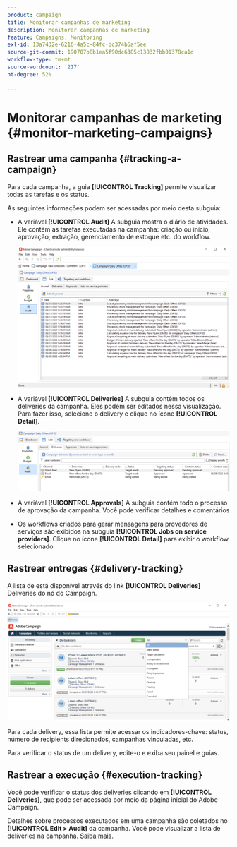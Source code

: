 ```yaml
---
product: campaign
title: Monitorar campanhas de marketing
description: Monitorar campanhas de marketing
feature: Campaigns, Monitoring
exl-id: 13a7432e-6216-4a5c-84fc-bc374b5af5ee
source-git-commit: 190707b8b1ea5f90dc6385c13832fbb01378ca1d
workflow-type: tm+mt
source-wordcount: '217'
ht-degree: 52%

---
```


# Monitorar campanhas de marketing {#monitor-marketing-campaigns}

## Rastrear uma campanha {#tracking-a-campaign}

Para cada campanha, a guia **[!UICONTROL Tracking]** permite visualizar todas as tarefas e os status.

As seguintes informações podem ser acessadas por meio desta subguia:

* A variável **[!UICONTROL Audit]** A subguia mostra o diário de atividades. Ele contém as tarefas executadas na campanha: criação ou início, aprovação, extração, gerenciamento de estoque etc. do workflow.

   ![](assets/campaign-audit-tab.png)

* A variável **[!UICONTROL Deliveries]** A subguia contém todos os deliveries da campanha. Eles podem ser editados nessa visualização. Para fazer isso, selecione o delivery e clique no ícone **[!UICONTROL Detail]**.

   ![](assets/campaign-delivery-tab.png)

* A variável **[!UICONTROL Approvals]** A subguia contém todo o processo de aprovação da campanha. Você pode verificar detalhes e comentários

* Os workflows criados para gerar mensagens para provedores de serviços são exibidos na subguia **[!UICONTROL Jobs on service providers]**. Clique no ícone **[!UICONTROL Detail]** para exibir o workflow selecionado.

## Rastrear entregas {#delivery-tracking}

A lista de está disponível através do link **[!UICONTROL Deliveries]** Deliveries do nó do Campaign.

![](assets/filter-deliveries-from-homepage.png)

Para cada delivery, essa lista permite acessar os indicadores-chave: status, número de recipients direcionados, campanhas vinculadas, etc.

Para verificar o status de um delivery, edite-o e exiba seu painel e guias.

<!--
>[!NOTE]
>
>Information concerning delivery details is available in [this section](../../delivery/using/about-message-tracking.md) section.
-->

## Rastrear a execução {#execution-tracking}

Você pode verificar o status dos deliveries clicando em **[!UICONTROL Deliveries]**, que pode ser acessada por meio da página inicial do Adobe Campaign.

Detalhes sobre processos executados em uma campanha são coletados no **[!UICONTROL Edit > Audit]** da campanha. Você pode visualizar a lista de deliveries na campanha. [Saiba mais](#tracking-a-campaign).
